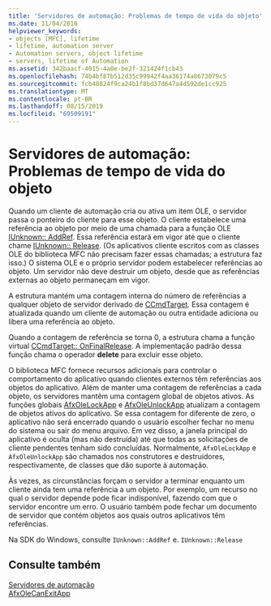 ```yaml
---
title: 'Servidores de automação: Problemas de tempo de vida do objeto'
ms.date: 11/04/2016
helpviewer_keywords:
- objects [MFC], lifetime
- lifetime, automation server
- Automation servers, object lifetime
- servers, lifetime of Automation
ms.assetid: 342baacf-4015-4a0e-be2f-321424f1cb43
ms.openlocfilehash: 74b4bf87b512d35c99942f4aa36174a8673079c5
ms.sourcegitcommit: fcb48824f9ca24b1f8bd37d647a4d592de1cc925
ms.translationtype: MT
ms.contentlocale: pt-BR
ms.lasthandoff: 08/15/2019
ms.locfileid: "69509191"
---
```

# <a name="automation-servers-object-lifetime-issues"></a>Servidores de automação: Problemas de tempo de vida do objeto

Quando um cliente de automação cria ou ativa um item OLE, o servidor passa o ponteiro do cliente para esse objeto. O cliente estabelece uma referência ao objeto por meio de uma chamada para a função OLE [IUnknown:: AddRef](/windows/win32/api/unknwn/nf-unknwn-iunknown-addref). Essa referência estará em vigor até que o cliente chame [IUnknown:: Release](/windows/win32/api/unknwn/nf-unknwn-iunknown-release). (Os aplicativos cliente escritos com as classes OLE do biblioteca MFC não precisam fazer essas chamadas; a estrutura faz isso.) O sistema OLE e o próprio servidor podem estabelecer referências ao objeto. Um servidor não deve destruir um objeto, desde que as referências externas ao objeto permaneçam em vigor.

A estrutura mantém uma contagem interna do número de referências a qualquer objeto de servidor derivado de [CCmdTarget](../mfc/reference/ccmdtarget-class.md). Essa contagem é atualizada quando um cliente de automação ou outra entidade adiciona ou libera uma referência ao objeto.

Quando a contagem de referência se torna 0, a estrutura chama a função virtual [CCmdTarget:: OnFinalRelease](../mfc/reference/ccmdtarget-class.md#onfinalrelease). A implementação padrão dessa função chama o operador **delete** para excluir esse objeto.

O biblioteca MFC fornece recursos adicionais para controlar o comportamento do aplicativo quando clientes externos têm referências aos objetos do aplicativo. Além de manter uma contagem de referências a cada objeto, os servidores mantêm uma contagem global de objetos ativos. As funções globais [AfxOleLockApp](../mfc/reference/application-control.md#afxolelockapp) e [AfxOleUnlockApp](../mfc/reference/application-control.md#afxoleunlockapp) atualizam a contagem de objetos ativos do aplicativo. Se essa contagem for diferente de zero, o aplicativo não será encerrado quando o usuário escolher fechar no menu do sistema ou sair do menu arquivo. Em vez disso, a janela principal do aplicativo é oculta (mas não destruída) até que todas as solicitações de cliente pendentes tenham sido concluídas. Normalmente, `AfxOleLockApp` e `AfxOleUnlockApp` são chamados nos construtores e destruidores, respectivamente, de classes que dão suporte à automação.

Às vezes, as circunstâncias forçam o servidor a terminar enquanto um cliente ainda tem uma referência a um objeto. Por exemplo, um recurso no qual o servidor depende pode ficar indisponível, fazendo com que o servidor encontre um erro. O usuário também pode fechar um documento de servidor que contém objetos aos quais outros aplicativos têm referências.

Na SDK do Windows, consulte `IUnknown::AddRef` e. `IUnknown::Release`

## <a name="see-also"></a>Consulte também

[Servidores de automação](../mfc/automation-servers.md)<br/>
[AfxOleCanExitApp](../mfc/reference/application-control.md#afxolecanexitapp)
